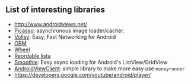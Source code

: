 List of interesting libraries
-----------------------------
 - http://www.androidviews.net/
 - [Picasso](https://github.com/square/picasso): asynchronous image loader/cacher.
 - [Volley](http://commondatastorage.googleapis.com/io-2013/presentations/110%20-%20Volley-%20Easy,%20Fast%20Networking%20for%20Android.pdf): Easy, Fast Networking for Android
 - [ORM](https://github.com/pardom/ActiveAndroid/)
 - [Wheel](https://github.com/ai212983/android-spinnerwheel)
 - [Reordable lista](https://github.com/terlici/DragNDropList)
 - [Smoothie](https://github.com/lucasr/smoothie): Easy async loading for Android's ListView/GridView
 - [AndroidViewClient](https://github.com/dtmilano/AndroidViewClient/): simple library to make more easy use ``moneyrunner``
 - https://developers.google.com/youtube/android/player/